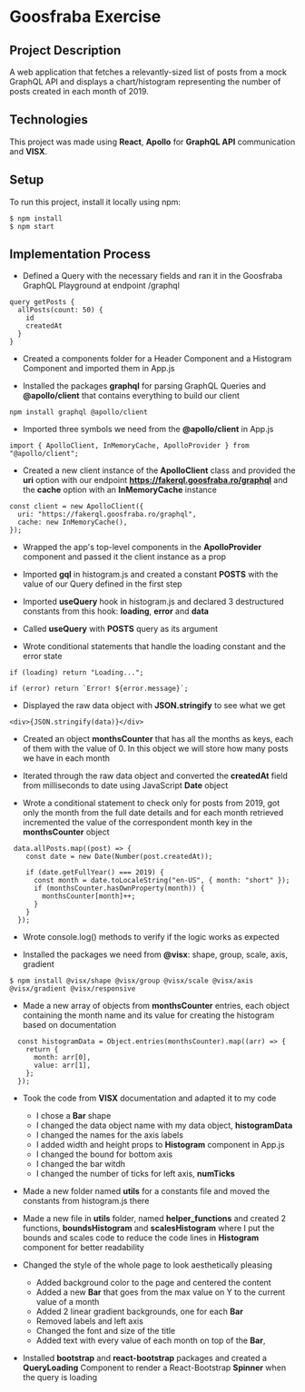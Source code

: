 # Goosfraba Exercise

## Project Description

A web application that fetches a relevantly-sized list of posts from a mock GraphQL API and displays a chart/histogram representing the number of posts created in each month of 2019.

## Technologies

This project was made using **React**, **Apollo** for **GraphQL API** communication and **VISX**.

## Setup

To run this project, install it locally using npm:

```
$ npm install
$ npm start
```

## Implementation Process

- Defined a Query with the necessary fields and ran it in the Goosfraba GraphQL Playground at endpoint /graphql

```
query getPosts {
  allPosts(count: 50) {
    id
    createdAt
  }
}
```

- Created a components folder for a Header Component and a Histogram Component and imported them in App.js

- Installed the packages **graphql** for parsing GraphQL Queries and **@apollo/client** that contains everything to build our client

```
npm install graphql @apollo/client
```

- Imported three symbols we need from the **@apollo/client** in App.js

```
import { ApolloClient, InMemoryCache, ApolloProvider } from "@apollo/client";
```

- Created a new client instance of the **ApolloClient** class and provided the **uri** option with our endpoint **https://fakerql.goosfraba.ro/graphql** and the **cache** option with an **InMemoryCache** instance

```
const client = new ApolloClient({
  uri: "https://fakerql.goosfraba.ro/graphql",
  cache: new InMemoryCache(),
});
```

- Wrapped the app's top-level components in the **ApolloProvider** component and passed it the client instance as a prop

- Imported **gql** in histogram.js and created a constant **POSTS** with the value of our Query defined in the first step

- Imported **useQuery** hook in histogram.js and declared 3 destructured constants from this hook: **loading**, **error** and **data**

- Called **useQuery** with **POSTS** query as its argument

- Wrote conditional statements that handle the loading constant and the error state

```
if (loading) return "Loading...";

if (error) return `Error! ${error.message}`;
```

- Displayed the raw data object with **JSON.stringify** to see what we get

```
<div>{JSON.stringify(data)}</div>
```

- Created an object **monthsCounter** that has all the months as keys, each of them with the value of 0. In this object we will store how many posts we have in each month

- Iterated through the raw data object and converted the **createdAt** field from milliseconds to date using JavaScript **Date** object

- Wrote a conditional statement to check only for posts from 2019, got only the month from the full date details and for each month retrieved incremented the value of the correspondent month key in the **monthsCounter** object

```
 data.allPosts.map((post) => {
    const date = new Date(Number(post.createdAt));

    if (date.getFullYear() === 2019) {
      const month = date.toLocaleString("en-US", { month: "short" });
      if (monthsCounter.hasOwnProperty(month)) {
        monthsCounter[month]++;
      }
    }
  });
```

- Wrote console.log() methods to verify if the logic works as expected

- Installed the packages we need from **@visx**: shape, group, scale, axis, gradient

```
$ npm install @visx/shape @visx/group @visx/scale @visx/axis @visx/gradient @visx/responsive
```

- Made a new array of objects from **monthsCounter** entries, each object containing the month name and its value for creating the histogram based on documentation

```
  const histogramData = Object.entries(monthsCounter).map((arr) => {
    return {
      month: arr[0],
      value: arr[1],
    };
  });
```

- Took the code from **VISX** documentation and adapted it to my code

  - I chose a **Bar** shape
  - I changed the data object name with my data object, **histogramData**
  - I changed the names for the axis labels
  - I added width and height props to **Histogram** component in App.js
  - I changed the bound for bottom axis
  - I changed the bar witdh
  - I changed the number of ticks for left axis, **numTicks**

- Made a new folder named **utils** for a constants file and moved the constants from histogram.js there

- Made a new file in **utils** folder, named **helper_functions** and created 2 functions, **boundsHistogram** and **scalesHistogram** where I put the bounds and scales code to reduce the code lines in **Histogram** component for better readability

- Changed the style of the whole page to look aesthetically pleasing

  - Added background color to the page and centered the content
  - Added a new **Bar** that goes from the max value on Y to the current value of a month
  - Added 2 linear gradient backgrounds, one for each **Bar**
  - Removed labels and left axis
  - Changed the font and size of the title
  - Added text with every value of each month on top of the **Bar**,

- Installed **bootstrap** and **react-bootstrap** packages and created a **QueryLoading** Component to render a React-Bootstrap **Spinner** when the query is loading
